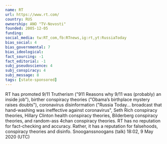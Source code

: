 ```yaml
---
name: RT
url: https://www.rt.com/
country: RUS
ownership: ANO "TV-Novosti"
founded: 2005-12-05
funding:
social_media: tw:RT_com,fb:RTnews,ig:rt,yt:RussiaToday
bias_social: 4
bias_governmental: 7
bias_ideological:
fact_sourcing: -1
fact_editorial: -1
subj_pseudoscience: 4
subj_conspiracy: 4
subj_message: 8
tags: [state-sponsored]
---
```



RT has promoted 9/11 Trutherism ("911 Reasons why 9/11 was (probably) an inside job"), birther conspiracy theories ("Obama’s birthplace mystery raises doubts"), coronavirus disinformation ("Russia Today... broadcast that hand-washing was ineffective against coronavirus", Seth Rich conspiracy theories, Hillary Clinton health conspiracy theories, Bilderberg conspiracy theories, and random-ass 4chan conspiracy theories. RT has no reputation for fact-checking and accuracy. Rather, it has a reputation for falsehoods, conspiracy theories and disinfo. Snooganssnoogans (talk) 18:02, 9 May 2020 (UTC)
